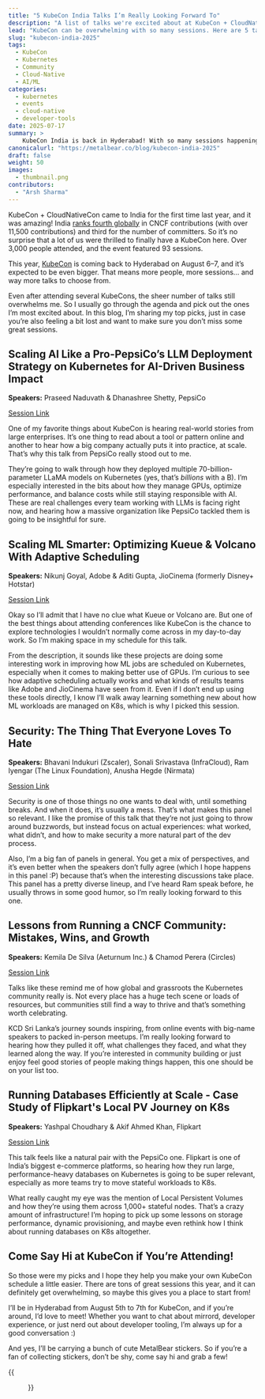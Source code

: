 ```yaml
---
title: "5 KubeCon India Talks I’m Really Looking Forward To"
description: "A list of talks we're excited about at KubeCon + CloudNativeCon India 2025 - from AI at PepsiCo to CNCF community stories and security panels."
lead: "KubeCon can be overwhelming with so many sessions. Here are 5 talks we're excited about and why you might want to add them to your schedule too."
slug: "kubecon-india-2025"
tags:
  - KubeCon
  - Kubernetes
  - Community
  - Cloud-Native
  - AI/ML
categories:
  - kubernetes
  - events
  - cloud-native
  - developer-tools
date: 2025-07-17
summary: >
    KubeCon India is back in Hyderabad! With so many sessions happening, it’s easy to feel overwhelmed. In this blog, I share five talks I’m personally looking forward to—and why they stood out to me.
canonicalurl: "https://metalbear.co/blog/kubecon-india-2025"
draft: false
weight: 50
images:
  - thumbnail.png
contributors:
  - "Arsh Sharma"
---
```


KubeCon + CloudNativeCon came to India for the first time last year, and it was amazing! India [ranks fourth globally](https://www.cncf.io/wp-content/uploads/2025/04/CNCF-Annual-Report-2024_v2.pdf) in CNCF contributions (with over 11,500 contributions) and third for the number of committers. So it’s no surprise that a lot of us were thrilled to finally have a KubeCon here. Over 3,000 people attended, and the event featured 93 sessions.

This year, [KubeCon](https://events.linuxfoundation.org/kubecon-cloudnativecon-india/) is coming back to Hyderabad on August 6–7, and it’s expected to be even bigger. That means more people, more sessions… and way more talks to choose from.

Even after attending several KubeCons, the sheer number of talks still overwhelms me. So I usually go through the agenda and pick out the ones I’m most excited about. In this blog, I’m sharing my top picks, just in case you’re also feeling a bit lost and want to make sure you don’t miss some great sessions.

## Scaling AI Like a Pro-PepsiCo’s LLM Deployment Strategy on Kubernetes for AI-Driven Business Impact

**Speakers:** Praseed Naduvath & Dhanashree Shetty, PepsiCo

[Session Link](https://kccncind2025.sched.com/event/23EtG/scaling-ai-like-a-pro-pepsicos-llm-deployment-strategy-on-kubernetes-for-ai-driven-business-impact-praseed-naduvath-dhanashree-shetty-pepsico?iframe=no&w=100%&sidebar=yes&bg=no)

One of my favorite things about KubeCon is hearing real-world stories from large enterprises. It’s one thing to read about a tool or pattern online and another to hear how a big company actually puts it into practice, at scale. That’s why this talk from PepsiCo really stood out to me.

They’re going to walk through how they deployed multiple 70-billion-parameter LLaMA models on Kubernetes (yes, that’s *billions* with a B). I’m especially interested in the bits about how they manage GPUs, optimize performance, and balance costs while still staying responsible with AI. These are real challenges every team working with LLMs is facing right now, and hearing how a massive organization like PepsiCo tackled them is going to be insightful for sure.

## Scaling ML Smarter: Optimizing Kueue & Volcano With Adaptive Scheduling

**Speakers:** Nikunj Goyal, Adobe & Aditi Gupta, JioCinema (formerly Disney+ Hotstar)

[Session Link](https://kccncind2025.sched.com/event/23EtJ/scaling-ml-smarter-optimizing-kueue-volcano-with-adaptive-scheduling-nikunj-goyal-adobe-aditi-gupta-disney-+-hotstar-now-jiohotstar?iframe=no&w=100%&sidebar=yes&bg=no)

Okay so I’ll admit that I have no clue what Kueue or Volcano are. But one of the best things about attending conferences like KubeCon is the chance to explore technologies I wouldn’t normally come across in my day-to-day work. So I’m making space in my schedule for this talk.

From the description, it sounds like these projects are doing some interesting work in improving how ML jobs are scheduled on Kubernetes, especially when it comes to making better use of GPUs. I’m curious to see how adaptive scheduling actually works and what kinds of results teams like Adobe and JioCinema have seen from it. Even if I don’t end up using these tools directly, I know I’ll walk away learning something new about how ML workloads are managed on K8s, which is why I picked this session. 

## Security: The Thing That Everyone Loves To Hate

**Speakers:** Bhavani Indukuri (Zscaler), Sonali Srivastava (InfraCloud), Ram Iyengar (The Linux Foundation), Anusha Hegde (Nirmata)

[Session Link](https://kccncind2025.sched.com/event/23EwD/security-the-thing-that-everyone-loves-to-hate-bhavani-indukuri-zscaler-sonali-srivastava-infracloud-technologies-ram-iyengar-the-linux-foundation-anusha-hegde-nirmata?iframe=no&w=100%&sidebar=yes&bg=no)

Security is one of those things no one wants to deal with, until something breaks. And when it does, it’s usually a mess. That’s what makes this panel so relevant. I like the promise of this talk that they’re not just going to throw around buzzwords, but instead focus on actual experiences: what worked, what didn’t, and how to make security a more natural part of the dev process.

Also, I’m a big fan of panels in general. You get a mix of perspectives, and it’s even better when the speakers don’t fully agree (which I hope happens in this panel :P) because that’s when the interesting discussions take place. This panel has a pretty diverse lineup, and I’ve heard Ram speak before, he usually throws in some good humor, so I’m really looking forward to this one.

## Lessons from Running a CNCF Community: Mistakes, Wins, and Growth

**Speakers:** Kemila De Silva (Aeturnum Inc.) & Chamod Perera (Circles)

[Session Link](https://kccncind2025.sched.com/event/23Etw/lessons-from-running-a-cncf-community-mistakes-wins-and-growth-kemila-de-silva-aeturnum-inc-chamod-perera-circles?iframe=no&w=100%&sidebar=yes&bg=no)

Talks like these remind me of how global and grassroots the Kubernetes community really is. Not every place has a huge tech scene or loads of resources, but communities still find a way to thrive and that’s something worth celebrating.

KCD Sri Lanka’s journey sounds inspiring, from online events with big-name speakers to packed in-person meetups. I’m really looking forward to hearing how they pulled it off, what challenges they faced, and what they learned along the way. If you’re interested in community building or just enjoy feel good stories of people making things happen, this one should be on your list too.

## Running Databases Efficiently at Scale - Case Study of Flipkart's Local PV Journey on K8s

**Speakers:** Yashpal Choudhary & Akif Ahmed Khan, Flipkart

[Session Link](https://kccncind2025.sched.com/event/23EuE/running-databases-efficiently-at-scale-case-study-of-flipkarts-local-pv-journey-on-k8s-yashpal-choudhary-akif-ahmed-khan-flipkart?iframe=no&w=100%&sidebar=yes&bg=no)

This talk feels like a natural pair with the PepsiCo one. Flipkart is one of India’s biggest e-commerce platforms, so hearing how they run large, performance-heavy databases on Kubernetes is going to be super relevant, especially as more teams try to move stateful workloads to K8s.

What really caught my eye was the mention of Local Persistent Volumes and how they’re using them across 1,000+ stateful nodes. That’s a crazy amount of infrastructure! I’m hoping to pick up some lessons on storage performance, dynamic provisioning, and maybe even rethink how I think about running databases on K8s altogether.

## Come Say Hi at KubeCon if You’re Attending!

So those were my picks and I hope they help you make your own KubeCon schedule a little easier. There are tons of great sessions this year, and it can definitely get overwhelming, so maybe this gives you a place to start from!

I’ll be in Hyderabad from August 5th to 7th for KubeCon, and if you’re around, I’d love to meet! Whether you want to chat about mirrord, developer experience, or just nerd out about developer tooling, I’m always up for a good conversation :)

And yes, I’ll be carrying a bunch of cute MetalBear stickers. So if you’re a fan of collecting stickers, don’t be shy, come say hi and grab a few!

{{<figure src="metalbear-sticker.png" title="MetalBear Stickers!" alt="MetalBear Sticker" height="100%" width="100%">}}